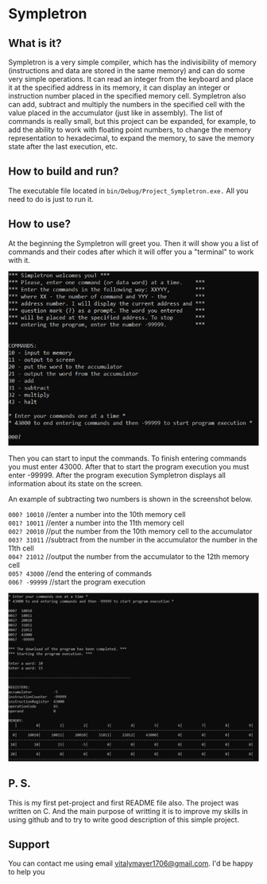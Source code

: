 # Sympletron

## What is it?
Sympletron is a very simple compiler, which has the indivisibility of memory (instructions and data are stored in the same memory) and can do some very simple operations.
It can read an integer from the keyboard and place it at the specified address in its memory, it can display an integer or instruction number placed in the specified memory cell.
Sympletron also can add, subtract and multiply the numbers in the specified cell with the value placed in the accumulator (just like in assembly).
The list of commands is really small, but this project can be expanded, for example, to add the ability to work with floating point numbers, to change the memory representation to hexadecimal, to expand the memory, to save the memory state after the last execution, etc.

## How to build and run?
The executable file located in `bin/Debug/Project_Sympletron.exe.` All you need to do is just to run it.

## How to use?
At the beginning the Sympletron will greet you. Then it will show you a list of commands and their codes after which it will offer you a "terminal" to work with it.

<img src="/screenshots/greeting.png" alt="Greeting_of_Sympletron"/>

Then you can start to input the commands. To finish entering commands you must enter 43000. After that to start the program execution you must enter -99999.
After the program execution Sympletron displays all information about its state on the screen.

An example of subtracting two numbers is shown in the screenshot below.

`000? 10010`  //enter a number into the 10th memory cell  
`001? 10011`  //enter a number into the 11th memory cell  
`002? 20010`  //put the number from the 10th memory cell to the accumulator  
`003? 31011`  //subtract from the number in the accumulator the number in the 11th cell  
`004? 21012`  //output the number from the accumulator to the 12th memory cell  
`005? 43000`  //end the entering of commands  
`006? -99999` //start the program execution  

<img src="/screenshots/subtracting.png" alt="Subrtacting"/>

## P. S. 
This is my first pet-project and first README file also. 
The project was written on C. And the main purpose of writting it is to improve my skills in using github and to try to write good description of this simple project.

## Support
You can contact me using email vitalymayer1706@gmail.com. I'd be happy to help you